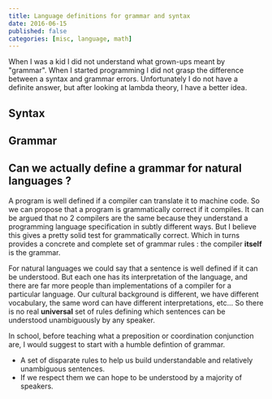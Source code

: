 ```yaml
---
title: Language definitions for grammar and syntax
date: 2016-06-15
published: false
categories: [misc, language, math]
---
```


When I was a kid I did not understand what grown-ups meant by "grammar".
When I started programming I did not grasp the difference between a syntax and grammar errors.
Unfortunately I do not have a definite answer, but after looking at lambda theory, I have a better idea.

## Syntax 

## Grammar

## Can we actually **define** a grammar for natural languages ?

A program is well defined if a compiler can translate it to machine code. So we can propose that a program is grammatically correct if it compiles. It can be argued that no 2 compilers are the same because they understand a programming language specification in subtly different ways. But I believe this gives a pretty solid test for grammatically correct. Which in turns provides a concrete and complete set of grammar rules : the compiler **itself** is the grammar.

For natural languages we could say that a sentence is well defined if it can be understood. But each one has its interpretation of the language, and there are far more people than implementations of a compiler for a particular language. Our cultural background is different, we have different vocabulary, the same word can have different interpretations, etc... So there is no real **universal** set of rules defining which sentences can be understood unambiguously by any speaker.

In school, before teaching what a preposition or coordination conjunction are, I would suggest to start with a humble defintion of grammar. 

* A set of disparate rules to help us build understandable and relatively unambiguous sentences. 
* If we respect them we can hope to be understood by a majority of speakers.

